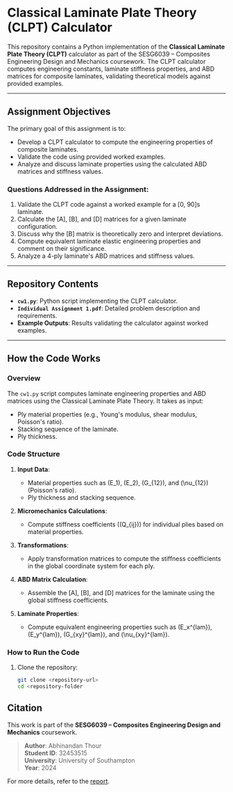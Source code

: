 # Classical Laminate Plate Theory (CLPT) Calculator

This repository contains a Python implementation of the **Classical Laminate Plate Theory (CLPT)** calculator as part of the SESG6039 – Composites Engineering Design and Mechanics coursework. The CLPT calculator computes engineering constants, laminate stiffness properties, and ABD matrices for composite laminates, validating theoretical models against provided examples.

---

## Assignment Objectives

The primary goal of this assignment is to:
- Develop a CLPT calculator to compute the engineering properties of composite laminates.
- Validate the code using provided worked examples.
- Analyze and discuss laminate properties using the calculated ABD matrices and stiffness values.

### Questions Addressed in the Assignment:
1. Validate the CLPT code against a worked example for a [0, 90]s laminate.
2. Calculate the [A], [B], and [D] matrices for a given laminate configuration.
3. Discuss why the [B] matrix is theoretically zero and interpret deviations.
4. Compute equivalent laminate elastic engineering properties and comment on their significance.
5. Analyze a 4-ply laminate's ABD matrices and stiffness values.

---

## Repository Contents

- **`cw1.py`**: Python script implementing the CLPT calculator.
- **`Individual Assignment 1.pdf`**: Detailed problem description and requirements.
- **Example Outputs**: Results validating the calculator against worked examples.

---

## How the Code Works

### Overview
The `cw1.py` script computes laminate engineering properties and ABD matrices using the Classical Laminate Plate Theory. It takes as input:
- Ply material properties (e.g., Young's modulus, shear modulus, Poisson's ratio).
- Stacking sequence of the laminate.
- Ply thickness.

### Code Structure
1. **Input Data**:
   - Material properties such as \(E_1\), \(E_2\), \(G_{12}\), and \(\nu_{12}\) (Poisson's ratio).
   - Ply thickness and stacking sequence.

2. **Micromechanics Calculations**:
   - Compute stiffness coefficients (\(Q_{ij}\)) for individual plies based on material properties.

3. **Transformations**:
   - Apply transformation matrices to compute the stiffness coefficients in the global coordinate system for each ply.

4. **ABD Matrix Calculation**:
   - Assemble the [A], [B], and [D] matrices for the laminate using the global stiffness coefficients.

5. **Laminate Properties**:
   - Compute equivalent engineering properties such as \(E_x^{lam}\), \(E_y^{lam}\), \(G_{xy}^{lam}\), and \(\nu_{xy}^{lam}\).

### How to Run the Code
1. Clone the repository:
   ```bash
   git clone <repository-url>
   cd <repository-folder

## Citation

This work is part of the **SESG6039 – Composites Engineering Design and Mechanics** coursework.

> **Author**: Abhinandan Thour  
> **Student ID**: 32453515  
> **University**: University of Southampton  
> **Year**: 2024  

For more details, refer to the [report](SESA6075%20Aircraft%20Propulsion%20CW1%20-%20Abhinandan%20Thour.pdf).


